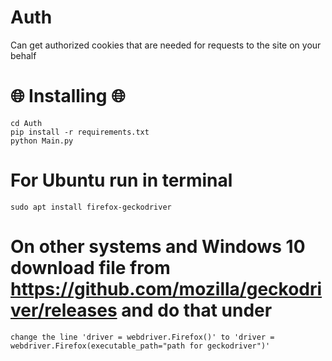# Auth
Can get authorized cookies that are needed for requests to the site on your behalf

# 🌐 Installing 🌐 #
```
cd Auth
pip install -r requirements.txt
python Main.py
```

# For Ubuntu run in terminal
```
sudo apt install firefox-geckodriver
```

# On other systems and Windows 10 download file from https://github.com/mozilla/geckodriver/releases and do that under
```
change the line 'driver = webdriver.Firefox()' to 'driver = webdriver.Firefox(executable_path="path for geckodriver")'
```
